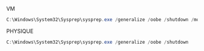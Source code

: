 
VM

```Powershell
C:\Windows\System32\Sysprep\sysprep.exe /generalize /oobe /shutdown /mode:vm
```



PHYSIQUE

```Powershell
C:\Windows\System32\Sysprep\sysprep.exe /generalize /oobe /shutdown
```